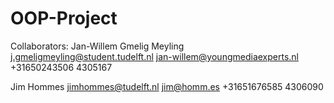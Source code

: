 OOP-Project
===========

Collaborators:
Jan-Willem Gmelig Meyling
j.gmeligmeyling@student.tudelft.nl
jan-willem@youngmediaexperts.nl
+31650243506
4305167

Jim Hommes
jimhommes@tudelft.nl
jim@homm.es
+31651676585
4306090
